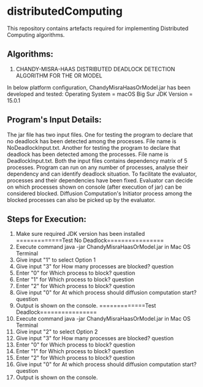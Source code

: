 # distributedComputing
This repository contains artefacts required for implementing Distributed Computing algorithms.

Algorithms:
-----------
1. CHANDY-MISRA-HAAS DISTRIBUTED DEADLOCK DETECTION ALGORITHM FOR THE OR MODEL

In below platform configuration, ChandyMisraHaasOrModel.jar has been developed and tested:
Operating System = macOS Big Sur
JDK Version = 15.0.1

Program's Input Details:
------------------------
The jar file has two input files.
One for testing the program to declare that no deadlock has been detected among the processes. File name is NoDeadlockInput.txt.
Another for testing the program to declare that deadlock has been detected among the processes. File name is DeadlockInput.txt.
Both the input files contains dependency matrix of 5 processes.
Program can run on any number of processes, analyse their dependency and can identify deadlock situation.
To facilitate the evaluator, processes and their dependencies have been fixed.
Evaluator can decide on which processes shown on console (after execution of jar) can be considered blocked.
Diffusion Computation's Initiator process among the blocked processes can also be picked up by the evaluator.

Steps for Execution:
--------------------
1. Make sure required JDK version has been installed
=============Test No Deadlock================
2. Execute command java -jar ChandyMisraHaasOrModel.jar in Mac OS Terminal
3. Give input "1" to select Option 1
4. Give input "3" for How many processes are blocked? question
5. Enter "0" for Which process to block? question
6. Enter "1" for Which process to block? question
7. Enter "2" for Which process to block? question
8. Give input "0" for At which process should diffusion computation start? question
9. Output is shown on the console.
=============Test Deadlock================
10. Execute command java -jar ChandyMisraHaasOrModel.jar in Mac OS Terminal
11. Give input "2" to select Option 2
12. Give input "3" for How many processes are blocked? question
13. Enter "0" for Which process to block? question
14. Enter "1" for Which process to block? question
15. Enter "2" for Which process to block? question
16. Give input "0" for At which process should diffusion computation start? question
17. Output is shown on the console.
